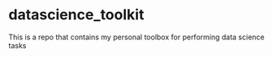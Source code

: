# datascience_toolkit
This is a repo that contains my personal toolbox for performing data science tasks
